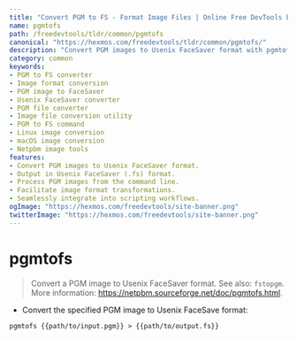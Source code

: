 ```yaml
---
title: "Convert PGM to FS - Format Image Files | Online Free DevTools by Hexmos"
name: pgmtofs
path: /freedevtools/tldr/common/pgmtofs
canonical: "https://hexmos.com/freedevtools/tldr/common/pgmtofs/"
description: "Convert PGM images to Usenix FaceSaver format with pgmtofs. This free online image converter offers a quick and easy way to format image files. Free online tool, no registration required."
category: common
keywords:
- PGM to FS converter
- Image format conversion
- PGM image to FaceSaver
- Usenix FaceSaver converter
- PGM file converter
- Image file conversion utility
- PGM to FS command
- Linux image conversion
- macOS image conversion
- Netpbm image tools
features:
- Convert PGM images to Usenix FaceSaver format.
- Output in Usenix FaceSaver (.fs) format.
- Process PGM images from the command line.
- Facilitate image format transformations.
- Seamlessly integrate into scripting workflows.
ogImage: "https://hexmos.com/freedevtools/site-banner.png"
twitterImage: "https://hexmos.com/freedevtools/site-banner.png"
---
```


# pgmtofs

> Convert a PGM image to Usenix FaceSaver format.
> See also: `fstopgm`.
> More information: <https://netpbm.sourceforge.net/doc/pgmtofs.html>.

- Convert the specified PGM image to Usenix FaceSave format:

`pgmtofs {{path/to/input.pgm}} > {{path/to/output.fs}}`
